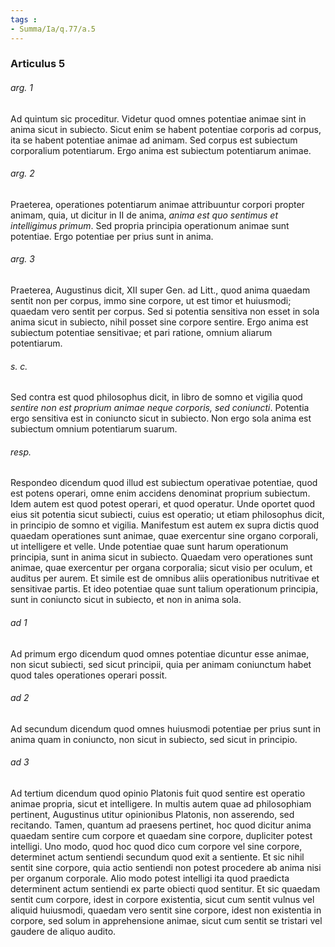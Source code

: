 ```yaml
---
tags : 
- Summa/Ia/q.77/a.5
---
```


### Articulus 5

###### arg. 1
Ad quintum sic proceditur. Videtur quod omnes potentiae animae sint in anima sicut in subiecto. Sicut enim se habent potentiae corporis ad corpus, ita se habent potentiae animae ad animam. Sed corpus est subiectum corporalium potentiarum. Ergo anima est subiectum potentiarum animae.

###### arg. 2
Praeterea, operationes potentiarum animae attribuuntur corpori propter animam, quia, ut dicitur in II de anima, *anima est quo sentimus et intelligimus primum*. Sed propria principia operationum animae sunt potentiae. Ergo potentiae per prius sunt in anima.

###### arg. 3
Praeterea, Augustinus dicit, XII super Gen. ad Litt., quod anima quaedam sentit non per corpus, immo sine corpore, ut est timor et huiusmodi; quaedam vero sentit per corpus. Sed si potentia sensitiva non esset in sola anima sicut in subiecto, nihil posset sine corpore sentire. Ergo anima est subiectum potentiae sensitivae; et pari ratione, omnium aliarum potentiarum.

###### s. c.
Sed contra est quod philosophus dicit, in libro de somno et vigilia quod *sentire non est proprium animae neque corporis, sed coniuncti*. Potentia ergo sensitiva est in coniuncto sicut in subiecto. Non ergo sola anima est subiectum omnium potentiarum suarum.

###### resp.
Respondeo dicendum quod illud est subiectum operativae potentiae, quod est potens operari, omne enim accidens denominat proprium subiectum. Idem autem est quod potest operari, et quod operatur. Unde oportet quod eius sit potentia sicut subiecti, cuius est operatio; ut etiam philosophus dicit, in principio de somno et vigilia. Manifestum est autem ex supra dictis quod quaedam operationes sunt animae, quae exercentur sine organo corporali, ut intelligere et velle. Unde potentiae quae sunt harum operationum principia, sunt in anima sicut in subiecto. Quaedam vero operationes sunt animae, quae exercentur per organa corporalia; sicut visio per oculum, et auditus per aurem. Et simile est de omnibus aliis operationibus nutritivae et sensitivae partis. Et ideo potentiae quae sunt talium operationum principia, sunt in coniuncto sicut in subiecto, et non in anima sola.

###### ad 1
Ad primum ergo dicendum quod omnes potentiae dicuntur esse animae, non sicut subiecti, sed sicut principii, quia per animam coniunctum habet quod tales operationes operari possit.

###### ad 2
Ad secundum dicendum quod omnes huiusmodi potentiae per prius sunt in anima quam in coniuncto, non sicut in subiecto, sed sicut in principio.

###### ad 3
Ad tertium dicendum quod opinio Platonis fuit quod sentire est operatio animae propria, sicut et intelligere. In multis autem quae ad philosophiam pertinent, Augustinus utitur opinionibus Platonis, non asserendo, sed recitando. Tamen, quantum ad praesens pertinet, hoc quod dicitur anima quaedam sentire cum corpore et quaedam sine corpore, dupliciter potest intelligi. Uno modo, quod hoc quod dico cum corpore vel sine corpore, determinet actum sentiendi secundum quod exit a sentiente. Et sic nihil sentit sine corpore, quia actio sentiendi non potest procedere ab anima nisi per organum corporale. Alio modo potest intelligi ita quod praedicta determinent actum sentiendi ex parte obiecti quod sentitur. Et sic quaedam sentit cum corpore, idest in corpore existentia, sicut cum sentit vulnus vel aliquid huiusmodi, quaedam vero sentit sine corpore, idest non existentia in corpore, sed solum in apprehensione animae, sicut cum sentit se tristari vel gaudere de aliquo audito.

